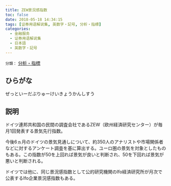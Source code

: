 ```yaml
---
title: ZEW景況感指数
toc: false
date: 2018-05-18 14:34:15
tags: [证券用语解说集, 英数字・記号, 分析・指標]
categories:
  - 金融服务
  - 证券用语解说集
  - 日本語
  - 英数字・記号
---
```


`分類：` [分析・指標](/tags/分析・指標/)

## ひらがな

ぜっといーだぶりゅーけいきょうかんしすう

## 説明

ドイツ連邦共和国の民間の調査会社であるZEW（欧州経済研究センター）が毎月1回発表する景気先行指数。

今後6ヵ月のドイツの景気見通しについて、約350人のアナリストや市場関係者などに対するアンケート調査を基に算出する。ユーロ圏の景気を対象としたものもある。この指数が50を上回れば景気が良いと判断され、50を下回れば景気が悪いと判断される。

ドイツでは他に、同じ景況感指数として公的研究機関のIfo経済研究所が月次で公表するIfo企業景況感指数もある。
